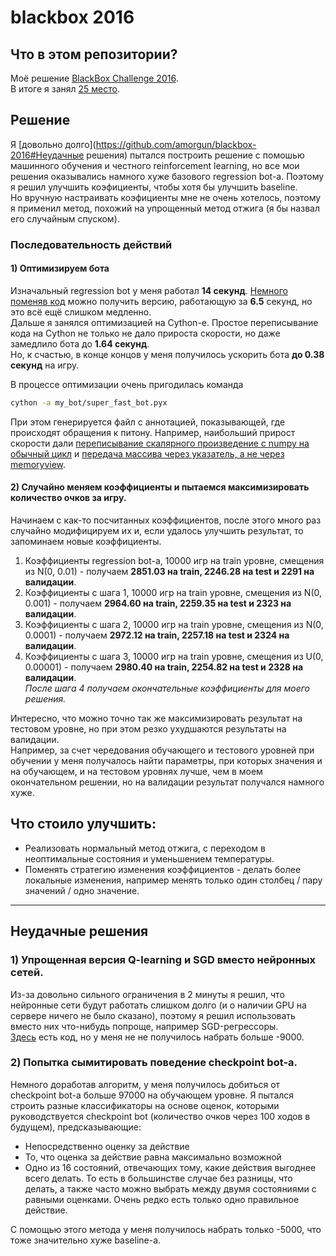 # blackbox 2016
## Что в этом репозитории? 
Моё решение [BlackBox Challenge 2016](http://blackboxchallenge.com/home/).  
В итоге я занял [25 место](http://blackboxchallenge.com/leaders/).  

## Решение
Я [довольно долго](https://github.com/amorgun/blackbox-2016#Неудачные решения) пытался построить решение с помошью машинного обучения и честного reinforcement learning, но все мои решения оказывались намного хуже базового regression bot-а. Поэтому я решил улучшить коэфициенты, чтобы хотя бы улучшить baseline.  
Но вручную настраивать коэфициенты мне не очень хотелось, поэтому я применил метод, похожий на упрощенный метод отжига (я бы назвал его случайным спуском).
### Последовательность действий
#### 1) Оптимизируем бота
Изначальный regression bot у меня работал **14 секунд**. [Немного поменяв код](https://github.com/amorgun/blackbox-2016/blob/master/regression_bot/bot.py#L24-L25) можно получить версию, работающую за **6.5** секунд, но это всё ещё слишком медленно.  
Дальше я занялся оптимизацией на Cython-е. Простое переписывание кода на Cython не только не дало прироста скорости, но даже замедлило бота до **1.64 секунд**.  
Но, к счастью, в конце концов у меня получилось ускорить бота **до 0.38 секунд** на игру.  

В процессе оптимизации очень пригодилась команда  
```bash
cython -a my_bot/super_fast_bot.pyx
```
При этом генерируется файл с аннотацией, показывающей, где происходят обращения к питону. Например, наибольший прирост скорости дали [переписывание скалярного произведение с numpy на обычный цикл](https://github.com/amorgun/blackbox-2016/blob/master/my_bot/super_fast_bot.pyx#L50-L57) и [передача массива через указатель, а не через memoryview](https://github.com/amorgun/blackbox-2016/blob/master/my_bot/super_fast_bot.pyx#L43).
#### 2) Случайно меняем коэффициенты и пытаемся максимизировать количество очков за игру.
Начинаем с как-то посчитанных коэффициентов, после этого много раз случайно модифицируем их и, если удалось улучшить результат, то запоминаем новые коэффициенты.  

1. Коэффициенты regression bot-а, 10000 игр на train уровне, смещения из N(0, 0.01) - получаем **2851.03 на train, 2246.28 на test и 2291 на валидации**.  
2. Коэффициенты с шага 1, 10000 игр на train уровне, смещения из N(0, 0.001) - получаем **2964.60 на train, 2259.35 на test и 2323 на валидации**.  
3. Коэффициенты с шага 2, 10000 игр на train уровне, смещения из N(0, 0.0001) - получаем **2972.12 на train, 2257.18 на test и 2324 на валидации**.  
4. Коэффициенты с шага 3, 10000 игр на train уровне, смещения из U(0, 0.00001) - получаем **2980.40 на train, 2254.82 на test и 2328 на валидации**.  
_После шага 4 получаем окончательные коэффициенты для моего решения._ 

Интересно, что можно точно так же максимизировать результат на тестовом уровне, но при этом резко ухудшаются результаты на валидации.  
Например, за счет чередования обучающего и тестового уровней при обучении у меня получалось найти параметры, при которых значения и на обучающем, и на тестовом уровнях лучше,  чем в моем окончательном решении, но на валидации результат получался намного хуже.

## Что стоило улучшить:
- Реализовать нормальный метод отжига, с переходом в неоптимальные состояния и уменьшением температуры.
- Поменять стратегию изменения коэффициентов - делать более локальные изменения, например менять только один столбец / пару значений / одно значение.
  
------

## Неудачные решения
### 1) Упрощенная версия Q-learning и SGD вместо нейронных сетей. 
Из-за довольно сильного ограничения в 2 минуты я решил, что нейронные сети будут работать слишком долго (и о наличии GPU на сервере ничего не было сказано), поэтому я решил использовать вместо них что-нибудь попроще, например SGD-регрессоры.  
[Здесь](https://github.com/amorgun/blackbox-2016/blob/old_solutions/my_bot/my_fast_bot.pyx) есть код, но у меня не не получилось набрать больше -9000.  
### 2) Попытка сымитировать поведение checkpoint bot-а.  
Немного доработав алгоритм, у меня получилось добиться от checkpoint bot-а больше 97000 на обучающем уровне.
Я пытался строить разные классификаторы на основе оценок, которыми руководствуется checkpoint bot (количество очков через 100 ходов в будущем), предсказывающие:
- Непосредственно оценку за действие
- То, что оценка за действие равна максимально возможной
- Одно из 16 состояний, отвечающих тому, какие действия выгоднее всего делать. То есть в большинстве случае без разницы, что делать, а также часто можно выбрать между двумя состояниями с равными оценками. Очень редко есть только одно правильное действие.  

С помощью этого метода у меня получилось набрать только -5000, что тоже значительно хуже baseline-а.
